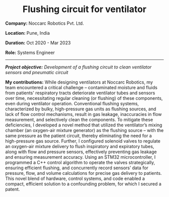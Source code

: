 <h1 align="center">Flushing circuit for ventilator</h1>

**Company:** Noccarc Robotics Pvt. Ltd.

**Location:** Pune, India

**Duration:** Oct 2020 - Mar 2023

**Role:** Systems Engineer

---

***Project objective:*** *Development of a flushing circuit to clean ventilator sensors and pneumatic circuit*

**My contributions:**
While designing ventilators at Noccarc Robotics, my team encountered a critical challenge – contaminated moisture and fluids from patients' respiratory tracts deteriorate ventilator tubes and sensors over time, necessitating regular cleaning (or flushing) of these components, even during ventilator operation. Conventional flushing systems, characterized by bulky, high-pressure gas units as flushing sources, and lack of flow control mechanisms, result in gas leakage, inaccuracies in flow measurement, and selectively clean the components. To mitigate these deficiencies, I developed a novel method that utilized the ventilator’s mixing chamber (an oxygen-air mixture generator) as the flushing source – with the same pressure as the patient circuit, thereby eliminating the need for a high-pressure gas source. Further, I configured solenoid valves to regulate an oxygen-air mixture delivery to flush inspiratory and expiratory tubes, along with flow and pressure sensors, effectively preventing gas leakage and ensuring measurement accuracy. Using an STM32 microcontroller, I programmed a C++ control algorithm to operate the valves strategically, ensuring efficient flushing, and concurrently record sensors’ data for pressure, flow, and volume calculations for precise gas delivery to patients. This novel blend of hardware, control systems, and code enabled a compact, efficient solution to a confounding problem, for which I secured a patent.
